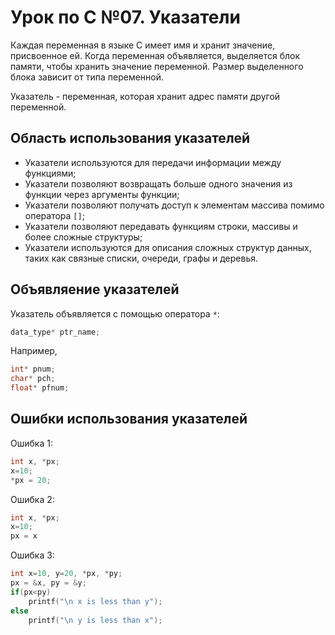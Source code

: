 # Урок по C №07. Указатели

Каждая переменная в языке C имеет имя и хранит значение, присвоенное ей. Когда переменная объявляется, выделяется блок памяти, чтобы хранить значение переменной. Размер выделенного блока зависит от типа переменной.

Указатель - переменная, которая хранит адрес памяти другой переменной.

## Область использования указателей
- Указатели используются для передачи информации между функциями;
- Указатели позволяют возвращать больше одного значения из функции через аргументы функции;
- Указатели позволяют получать доступ к элементам массива помимо оператора `[]`;
- Указатели позволяют передавать функциям строки, массивы и более сложные структуры;
- Указатели используются для описания сложных структур данных, таких как связные списки, очереди, графы и деревья.

## Объявляение указателей
Указатель объявляется с помощью оператора `*`:
```c
data_type* ptr_name;
```
Например,
```c
int* pnum;
char* pch;
float* pfnum;
```

## Ошибки использования указателей
Ошибка 1:
```c
int x, *px;
x=10;
*px = 20;
```

Ошибка 2:
```c
int x, *px;
x=10;
px = x
```

Ошибка 3:
```c
int x=10, y=20, *px, *py;
px = &x, py = &y;
if(px<py)
    printf("\n x is less than y");
else
    printf("\n y is less than x");
```